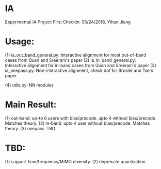 # IA
Experimental IA Project
First Checkin: 03/24/2018, Yihan Jiang

# Usage: 
(1) ia_out_band_general.py: Interactive alignment for most out-of-band cases from Quan and Sreeram's paper
(2) ia_in_band_general.py:  Interactive alignment for in-band cases from Quan and Sreeram's paper
(3) ia_onepass.py:          Non-interactive alignment, check dof for Brusler and Tse's paper.
 
(4) utils.py:               NN modules

 
# Main Result:
 (1) out-band: up-to 6 users with bias/precode. upto 4 without bias/precode. Matches theory.
 (2) in-band:  upto 4 user without bias/precode. Matches theory.
 (3) onepass:  TBD
 
# TBD:
(1) support time/frequency/MIMO diversity.
(2) deprecate quantization.

